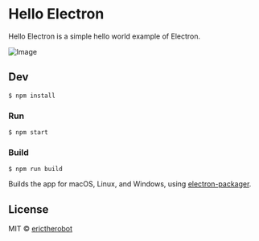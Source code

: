 # Hello Electron
Hello Electron is a simple hello world example of Electron.

![Image](https://dl.dropboxusercontent.com/s/8s1pr8ay8vczzkr/Screenshot%202016-10-11%2015.34.23.png?raw=true)

## Dev

```
$ npm install
```

### Run

```
$ npm start
```

### Build

```
$ npm run build
```

Builds the app for macOS, Linux, and Windows, using [electron-packager](https://github.com/electron-userland/electron-packager).


## License

MIT © [erictherobot](http://erictherobot.com)
